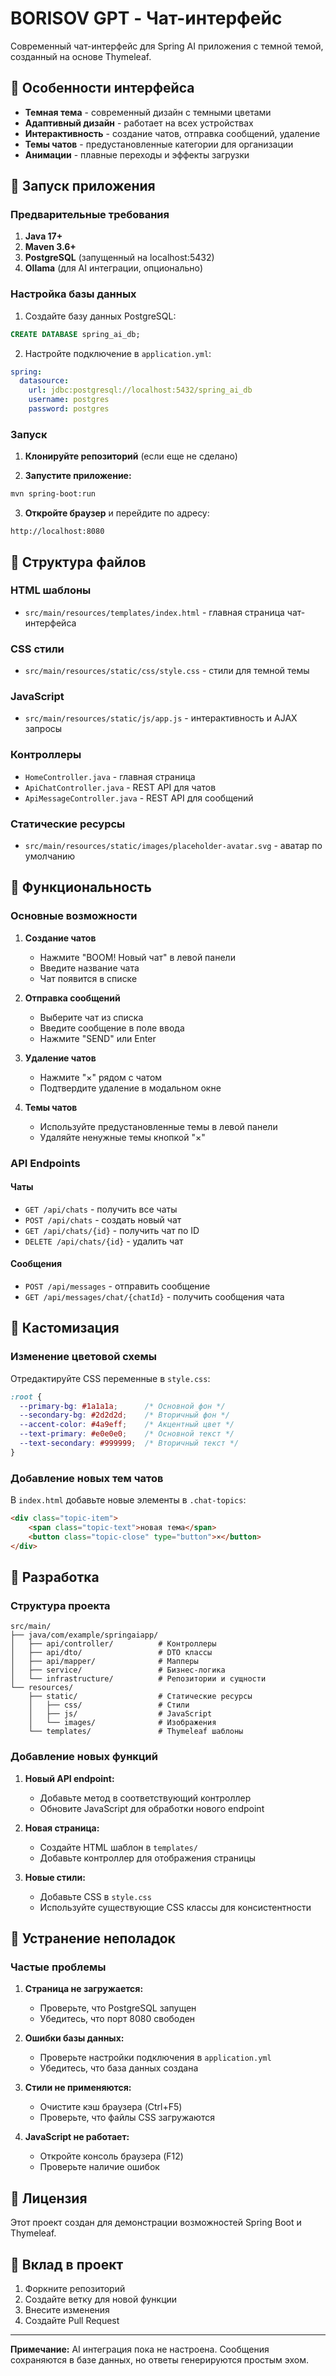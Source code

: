 # BORISOV GPT - Чат-интерфейс

Современный чат-интерфейс для Spring AI приложения с темной темой, созданный на основе Thymeleaf.

## 🎨 Особенности интерфейса

- **Темная тема** - современный дизайн с темными цветами
- **Адаптивный дизайн** - работает на всех устройствах
- **Интерактивность** - создание чатов, отправка сообщений, удаление
- **Темы чатов** - предустановленные категории для организации
- **Анимации** - плавные переходы и эффекты загрузки

## 🚀 Запуск приложения

### Предварительные требования

1. **Java 17+**
2. **Maven 3.6+**
3. **PostgreSQL** (запущенный на localhost:5432)
4. **Ollama** (для AI интеграции, опционально)

### Настройка базы данных

1. Создайте базу данных PostgreSQL:
```sql
CREATE DATABASE spring_ai_db;
```

2. Настройте подключение в `application.yml`:
```yaml
spring:
  datasource:
    url: jdbc:postgresql://localhost:5432/spring_ai_db
    username: postgres
    password: postgres
```

### Запуск

1. **Клонируйте репозиторий** (если еще не сделано)

2. **Запустите приложение:**
```bash
mvn spring-boot:run
```

3. **Откройте браузер** и перейдите по адресу:
```
http://localhost:8080
```

## 📁 Структура файлов

### HTML шаблоны
- `src/main/resources/templates/index.html` - главная страница чат-интерфейса

### CSS стили
- `src/main/resources/static/css/style.css` - стили для темной темы

### JavaScript
- `src/main/resources/static/js/app.js` - интерактивность и AJAX запросы

### Контроллеры
- `HomeController.java` - главная страница
- `ApiChatController.java` - REST API для чатов
- `ApiMessageController.java` - REST API для сообщений

### Статические ресурсы
- `src/main/resources/static/images/placeholder-avatar.svg` - аватар по умолчанию

## 🎯 Функциональность

### Основные возможности

1. **Создание чатов**
   - Нажмите "BOOM! Новый чат" в левой панели
   - Введите название чата
   - Чат появится в списке

2. **Отправка сообщений**
   - Выберите чат из списка
   - Введите сообщение в поле ввода
   - Нажмите "SEND" или Enter

3. **Удаление чатов**
   - Нажмите "×" рядом с чатом
   - Подтвердите удаление в модальном окне

4. **Темы чатов**
   - Используйте предустановленные темы в левой панели
   - Удаляйте ненужные темы кнопкой "×"

### API Endpoints

#### Чаты
- `GET /api/chats` - получить все чаты
- `POST /api/chats` - создать новый чат
- `GET /api/chats/{id}` - получить чат по ID
- `DELETE /api/chats/{id}` - удалить чат

#### Сообщения
- `POST /api/messages` - отправить сообщение
- `GET /api/messages/chat/{chatId}` - получить сообщения чата

## 🎨 Кастомизация

### Изменение цветовой схемы

Отредактируйте CSS переменные в `style.css`:

```css
:root {
  --primary-bg: #1a1a1a;      /* Основной фон */
  --secondary-bg: #2d2d2d;    /* Вторичный фон */
  --accent-color: #4a9eff;    /* Акцентный цвет */
  --text-primary: #e0e0e0;    /* Основной текст */
  --text-secondary: #999999;  /* Вторичный текст */
}
```

### Добавление новых тем чатов

В `index.html` добавьте новые элементы в `.chat-topics`:

```html
<div class="topic-item">
    <span class="topic-text">новая тема</span>
    <button class="topic-close" type="button">×</button>
</div>
```

## 🔧 Разработка

### Структура проекта

```
src/main/
├── java/com/example/springaiapp/
│   ├── api/controller/          # Контроллеры
│   ├── api/dto/                 # DTO классы
│   ├── api/mapper/              # Мапперы
│   ├── service/                 # Бизнес-логика
│   └── infrastructure/          # Репозитории и сущности
└── resources/
    ├── static/                  # Статические ресурсы
    │   ├── css/                 # Стили
    │   ├── js/                  # JavaScript
    │   └── images/              # Изображения
    └── templates/               # Thymeleaf шаблоны
```

### Добавление новых функций

1. **Новый API endpoint:**
   - Добавьте метод в соответствующий контроллер
   - Обновите JavaScript для обработки нового endpoint

2. **Новая страница:**
   - Создайте HTML шаблон в `templates/`
   - Добавьте контроллер для отображения страницы

3. **Новые стили:**
   - Добавьте CSS в `style.css`
   - Используйте существующие CSS классы для консистентности

## 🐛 Устранение неполадок

### Частые проблемы

1. **Страница не загружается:**
   - Проверьте, что PostgreSQL запущен
   - Убедитесь, что порт 8080 свободен

2. **Ошибки базы данных:**
   - Проверьте настройки подключения в `application.yml`
   - Убедитесь, что база данных создана

3. **Стили не применяются:**
   - Очистите кэш браузера (Ctrl+F5)
   - Проверьте, что файлы CSS загружаются

4. **JavaScript не работает:**
   - Откройте консоль браузера (F12)
   - Проверьте наличие ошибок

## 📝 Лицензия

Этот проект создан для демонстрации возможностей Spring Boot и Thymeleaf.

## 🤝 Вклад в проект

1. Форкните репозиторий
2. Создайте ветку для новой функции
3. Внесите изменения
4. Создайте Pull Request

---

**Примечание:** AI интеграция пока не настроена. Сообщения сохраняются в базе данных, но ответы генерируются простым эхом.
